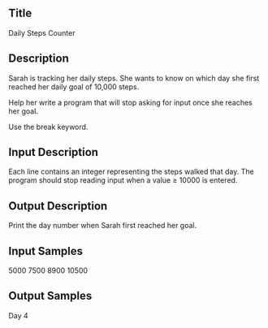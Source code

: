 ## Title
Daily Steps Counter

## Description
Sarah is tracking her daily steps. She wants to know on which day she first reached her daily goal of 10,000 steps. 

Help her write a program that will stop asking for input once she reaches her goal.

Use the break keyword.

## Input Description
Each line contains an integer representing the steps walked that day.
The program should stop reading input when a value ≥ 10000 is entered.

## Output Description
Print the day number when Sarah first reached her goal.

## Input Samples
5000
7500
8900
10500

## Output Samples
Day 4

